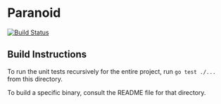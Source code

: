 Paranoid
========

[![Build Status](https://magnum.travis-ci.com/CPSSD/paranoid.svg?token=Ty8HySwL3To4YV7AZfi2&branch=master)](https://magnum.travis-ci.com/CPSSD/paranoid)

## Build Instructions ##

To run the unit tests recursively for the entire project, run `go test ./...` from this directory.

To build a specific binary, consult the README file for that directory.

